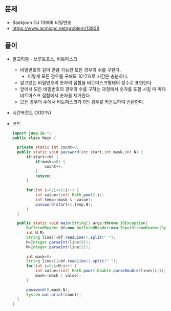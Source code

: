문제
-----

+ Baekjoon OJ 13908 비밀번호
+ https://www.acmicpc.net/problem/13908

풀이 
------

+ 알고리즘 - 브루트포스, 비트마스크

  - 비밀번호의 길이 만큼 가능한 모든 경우의 수를 구한다.
    - 이렇게 모든 경우를 구해도 10^7으로 시간은 충분하다.
  - 알고있는 비밀번호의 숫자의 집합을 비트마스크형태의 정수로 표현한다.
  - 앞에서 모든 비밀번호의 경우의 수를 구하는 과정에서 숫자를 포함 시킬 때 마다 비트마스크 집합에서 숫자를 제거한다.
  - 모든 경우의 수에서 비트마스크가 0인 경우를 카운트하여 반환한다.



+ 시간복잡도 O(10^N)



+ 코드

  ``` java
  import java.io.*;
  public class Main {
  	
  	private static int count=0;
  	public static void password(int start,int mask,int N) {
  		if(start>=N) {
  			if(mask==0) {
  				count++;
  			}
  			return;
  		}
  		
  		for(int i=0;i<10;i++) {
  			int value=(int) Math.pow(2,i);
  			int temp=(mask & ~value);
  			password(start+1,temp,N);
  		}
  	}
  
  	public static void main(String[] args)throws IOException{
  		BufferedReader bf=new BufferedReader(new InputStreamReader(System.in));
  		int N,M;
  		String line[]=bf.readLine().split(" ");
  		N=Integer.parseInt(line[0]);
  		M=Integer.parseInt(line[1]);
  		
  		int mask=0;
  		String lines[]=bf.readLine().split(" ");
  		for(int i=0;i<M;i++) {
  			int value=(int) Math.pow(2,Double.parseDouble(lines[i]));
  			mask=(mask | value);
  		}
  		
  		password(0,mask,N);
  		System.out.print(count);
  	}
  }
  
  ```
